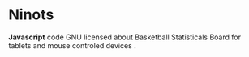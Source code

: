 # Ninots
<b>Javascript</b> code GNU licensed about Basketball Statisticals Board for tablets and mouse controled devices .
